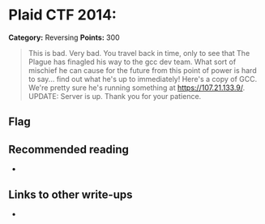 # Plaid CTF 2014: 

**Category:** Reversing
**Points:** 300

> This is bad. Very bad. You travel back in time, only to see that The Plague has finagled his way to the gcc dev team. What sort of mischief he can cause for the future from this point of power is hard to say... find out what he's up to immediately! Here's a copy of GCC. We're pretty sure he's running something at https://107.21.133.9/.
UPDATE: Server is up. Thank you for your patience.

## Flag


## Recommended reading
* <NONE>

## Links to other write-ups
* <NONE>
